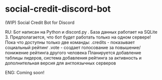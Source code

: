 # social-credit-discord-bot
(WIP) Social Credit Bot for Discord

RU:
  Бот написан на Python и discord.py . База данных работает на SQLite 3.
  Предполагается, что бот будет работать только на одном сервере!
  Пока что доступны только две команды:
    .credits - показывает социальный рейтинг
    .vote - создает голосование за повышение/понижение рейтинга другого человека
Планируется добавление таблицы лидеров, система добавления рейтинга за активность и дополнительная версия для англоязычных серверов

ENG:
  Coming soon!
